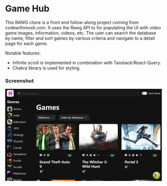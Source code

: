 # Game Hub

This RAWG clone is a front end follow-along project coming from codewithmosh.com. It uses the Rawg API to for populating the UI with video game images, information, videos, etc. The user can search the database by name, filter and sort games by various criteria and navigate to a detail page for each game.

Notable features:
* Infinite scroll is implemented in combination with Tanstack/React-Query.
* Chakra library is used for styling.


### Screenshot

![alt text](image.png)